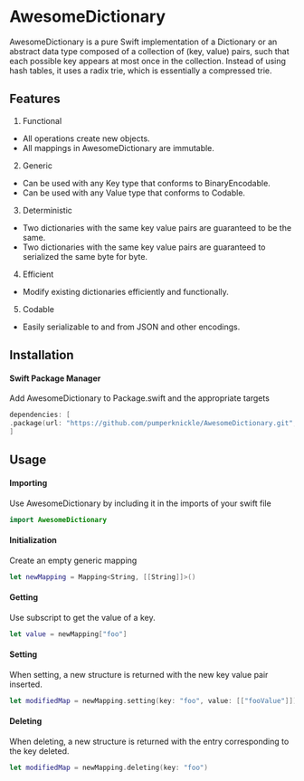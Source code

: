 # AwesomeDictionary

AwesomeDictionary is a pure Swift implementation of a Dictionary or an abstract data type composed of a collection of (key, value) pairs, such that each possible key appears at most once in the collection. Instead of using hash tables, it uses a radix trie, which is essentially a compressed trie.

## Features

1. Functional
- All operations create new objects.
- All mappings in AwesomeDictionary are immutable.
2. Generic
- Can be used with any Key type that conforms to BinaryEncodable.
- Can be used with any Value type that conforms to Codable.
3. Deterministic
- Two dictionaries with the same key value pairs are guaranteed to be the same.
- Two dictionaries with the same key value pairs are guaranteed to serialized the same byte for byte.
4. Efficient
- Modify existing dictionaries efficiently and functionally.
5. Codable
- Easily serializable to and from JSON and other encodings.
  
  
## Installation

#### Swift Package Manager

Add AwesomeDictionary to Package.swift and the appropriate targets

```swift
dependencies: [
.package(url: "https://github.com/pumperknickle/AwesomeDictionary.git", from: "0.0.1")
]
```

## Usage

#### Importing

Use AwesomeDictionary by including it in the imports of your swift file

```swift
import AwesomeDictionary
```

#### Initialization

Create an empty generic mapping

```swift
let newMapping = Mapping<String, [[String]]>()
```

#### Getting

Use subscript to get the value of a key.

```swift
let value = newMapping["foo"]
```

#### Setting

When setting, a new structure is returned with the new key value pair inserted.

```swift
let modifiedMap = newMapping.setting(key: "foo", value: [["fooValue"]])
```

#### Deleting

When deleting, a new structure is returned with the entry corresponding to the key deleted.

```swift
let modifiedMap = newMapping.deleting(key: "foo")
```
